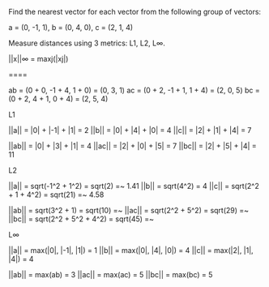 Find the nearest vector for each vector from the following group of vectors:

a = (0, -1, 1),
b = (0, 4, 0),
c = (2, 1, 4)

Measure distances using 3 metrics: L1, L2, L∞.

||x||∞ = maxj(|xj|)

====

ab = (0 + 0, -1 + 4, 1 + 0) = (0, 3, 1)
ac = (0 + 2, -1 + 1, 1 + 4) = (2, 0, 5)
bc = (0 + 2, 4 + 1, 0 + 4) = (2, 5, 4)

L1

||a|| = |0| + |-1| + |1| = 2
||b|| = |0| + |4| + |0| = 4
||c|| = |2| + |1| + |4| = 7

||ab|| = |0| + |3| + |1| = 4
||ac|| = |2| + |0| + |5| = 7
||bc|| = |2| + |5| + |4| = 11

L2

||a|| = sqrt(-1^2 + 1^2) = sqrt(2) =~ 1.41
||b|| = sqrt(4^2) = 4
||c|| = sqrt(2^2 + 1 + 4^2) = sqrt(21) =~ 4.58

||ab|| = sqrt(3^2 + 1) = sqrt(10) =~
||ac|| = sqrt(2^2 + 5^2) = sqrt(29) =~
||bc|| = sqrt(2^2 + 5^2 + 4^2) = sqrt(45) =~

L∞

||a|| = max(|0|, |-1|, |1|) = 1
||b|| = max(|0|, |4|, |0|) = 4
||c|| = max(|2|, |1|, |4|) = 4

||ab|| = max(ab) = 3
||ac|| = max(ac) = 5
||bc|| = max(bc) = 5
